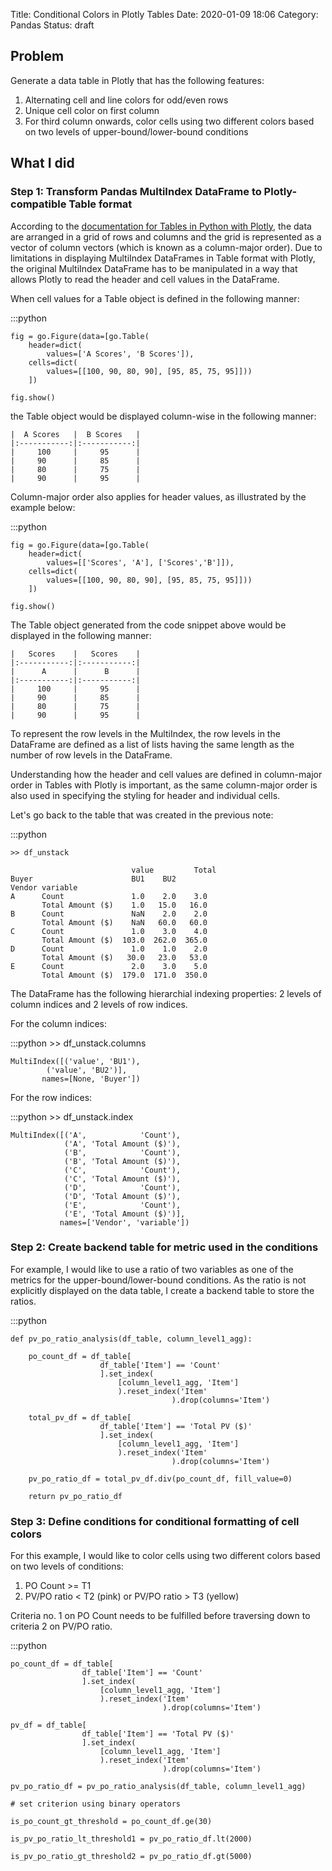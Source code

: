 Title: Conditional Colors in Plotly Tables
Date: 2020-01-09 18:06
Category: Pandas
Status: draft

## Problem

Generate a data table in Plotly that has the following features:

1. Alternating cell and line colors for odd/even rows
2. Unique cell color on first column
3. For third column onwards, color cells using two different colors based on two levels of upper-bound/lower-bound conditions

## What I did

### Step 1: Transform Pandas MultiIndex DataFrame to Plotly-compatible Table format

According to the [documentation for Tables in Python with Plotly](https://plot.ly/python/table/), the data are arranged in a grid of rows and columns and the grid is represented as a vector of column vectors (which is known as a column-major order). Due to limitations in displaying MultiIndex DataFrames in Table format with Plotly, the original MultiIndex DataFrame has to be manipulated in a way that allows Plotly to read the header and cell values in the DataFrame.

When cell values for a Table object is defined in the following manner:

:::python

    fig = go.Figure(data=[go.Table(
        header=dict(
            values=['A Scores', 'B Scores']),
        cells=dict(
            values=[[100, 90, 80, 90], [95, 85, 75, 95]]))
        ])
    
    fig.show()

the Table object would be displayed column-wise in the following manner:

    |  A Scores   |  B Scores   |
    |:-----------:|:-----------:|
    |     100     |     95      |
    |     90      |     85      |
    |     80      |     75      |
    |     90      |     95      |

Column-major order also applies for header values, as illustrated by the example below:

:::python

    fig = go.Figure(data=[go.Table(
        header=dict(
            values=[['Scores', 'A'], ['Scores','B']]),
        cells=dict(
            values=[[100, 90, 80, 90], [95, 85, 75, 95]]))
        ])
    
    fig.show()

The Table object generated from the code snippet above would be displayed in the following manner:

    |   Scores    |   Scores    |
    |:-----------:|:-----------:|
    |      A      |      B      |
    |:-----------:|:-----------:|
    |     100     |     95      |
    |     90      |     85      |
    |     80      |     75      |
    |     90      |     95      |

To represent the row levels in the MultiIndex, the row levels in the DataFrame are defined as a list of lists having the same length as the number of row levels in the DataFrame.

Understanding how the header and cell values are defined in column-major order in Tables with Plotly is important, as the same column-major order is also used in specifying the styling for header and individual cells.

Let's go back to the table that was created in the previous note:

:::python

    >> df_unstack

                               value         Total
    Buyer                      BU1    BU2
    Vendor variable
    A      Count               1.0    2.0    3.0
           Total Amount ($)    1.0   15.0   16.0
    B      Count               NaN    2.0    2.0
           Total Amount ($)    NaN   60.0   60.0
    C      Count               1.0    3.0    4.0
           Total Amount ($)  103.0  262.0  365.0
    D      Count               1.0    1.0    2.0
           Total Amount ($)   30.0   23.0   53.0
    E      Count               2.0    3.0    5.0
           Total Amount ($)  179.0  171.0  350.0

The DataFrame has the following hierarchial indexing properties: 2 levels of column indices and 2 levels of row indices.

For the column indices:

:::python
    >> df_unstack.columns

    MultiIndex([('value', 'BU1'),
            ('value', 'BU2')],
           names=[None, 'Buyer'])

For the row indices:

:::python
    >> df_unstack.index

    MultiIndex([('A',            'Count'),
                ('A', 'Total Amount ($)'),
                ('B',            'Count'),
                ('B', 'Total Amount ($)'),
                ('C',            'Count'),
                ('C', 'Total Amount ($)'),
                ('D',            'Count'),
                ('D', 'Total Amount ($)'),
                ('E',            'Count'),
                ('E', 'Total Amount ($)')],
               names=['Vendor', 'variable'])

### Step 2: Create backend table for metric used in the conditions

For example, I would like to use a ratio of two variables as one of the metrics for the upper-bound/lower-bound conditions. As the ratio is not explicitly displayed on the data table, I create a backend table to store the ratios.

:::python

    def pv_po_ratio_analysis(df_table, column_level1_agg):
    
        po_count_df = df_table[
                        df_table['Item'] == 'Count'
                        ].set_index(
                            [column_level1_agg, 'Item']
                            ).reset_index('Item'
                                        ).drop(columns='Item')
        
        total_pv_df = df_table[
                        df_table['Item'] == 'Total PV ($)'
                        ].set_index(
                            [column_level1_agg, 'Item']
                            ).reset_index('Item'
                                        ).drop(columns='Item')
                            
        pv_po_ratio_df = total_pv_df.div(po_count_df, fill_value=0)
        
        return pv_po_ratio_df

### Step 3: Define conditions for conditional formatting of cell colors

For this example, I would like to color cells using two different colors based on two levels of conditions:

1. PO Count >= T1
2. PV/PO ratio < T2 (pink) or PV/PO ratio > T3 (yellow)

Criteria no. 1 on PO Count needs to be fulfilled before traversing down to criteria 2 on PV/PO ratio.

:::python

    po_count_df = df_table[
                    df_table['Item'] == 'Count'
                    ].set_index(
                        [column_level1_agg, 'Item']
                        ).reset_index('Item'
                                      ).drop(columns='Item')

    pv_df = df_table[
                    df_table['Item'] == 'Total PV ($)'
                    ].set_index(
                        [column_level1_agg, 'Item']
                        ).reset_index('Item'
                                      ).drop(columns='Item')
    
    pv_po_ratio_df = pv_po_ratio_analysis(df_table, column_level1_agg)
    
    # set criterion using binary operators
    
    is_po_count_gt_threshold = po_count_df.ge(30)
    
    is_pv_po_ratio_lt_threshold1 = pv_po_ratio_df.lt(2000)
    
    is_pv_po_ratio_gt_threshold2 = pv_po_ratio_df.gt(5000)
